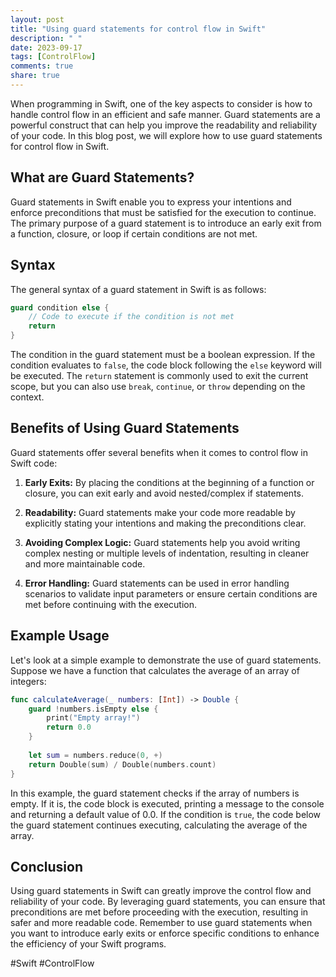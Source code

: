```yaml
---
layout: post
title: "Using guard statements for control flow in Swift"
description: " "
date: 2023-09-17
tags: [ControlFlow]
comments: true
share: true
---
```


When programming in Swift, one of the key aspects to consider is how to handle control flow in an efficient and safe manner. Guard statements are a powerful construct that can help you improve the readability and reliability of your code. In this blog post, we will explore how to use guard statements for control flow in Swift.

## What are Guard Statements?

Guard statements in Swift enable you to express your intentions and enforce preconditions that must be satisfied for the execution to continue. The primary purpose of a guard statement is to introduce an early exit from a function, closure, or loop if certain conditions are not met.

## Syntax

The general syntax of a guard statement in Swift is as follows:

```swift
guard condition else {
    // Code to execute if the condition is not met
    return
}
```

The condition in the guard statement must be a boolean expression. If the condition evaluates to `false`, the code block following the `else` keyword will be executed. The `return` statement is commonly used to exit the current scope, but you can also use `break`, `continue`, or `throw` depending on the context.

## Benefits of Using Guard Statements

Guard statements offer several benefits when it comes to control flow in Swift code:

1. **Early Exits:** By placing the conditions at the beginning of a function or closure, you can exit early and avoid nested/complex if statements.

2. **Readability:** Guard statements make your code more readable by explicitly stating your intentions and making the preconditions clear.

3. **Avoiding Complex Logic:** Guard statements help you avoid writing complex nesting or multiple levels of indentation, resulting in cleaner and more maintainable code.

4. **Error Handling:** Guard statements can be used in error handling scenarios to validate input parameters or ensure certain conditions are met before continuing with the execution.

## Example Usage

Let's look at a simple example to demonstrate the use of guard statements. Suppose we have a function that calculates the average of an array of integers:

```swift
func calculateAverage(_ numbers: [Int]) -> Double {
    guard !numbers.isEmpty else {
        print("Empty array!")
        return 0.0
    }
    
    let sum = numbers.reduce(0, +)
    return Double(sum) / Double(numbers.count)
}
```

In this example, the guard statement checks if the array of numbers is empty. If it is, the code block is executed, printing a message to the console and returning a default value of 0.0. If the condition is `true`, the code below the guard statement continues executing, calculating the average of the array.

## Conclusion

Using guard statements in Swift can greatly improve the control flow and reliability of your code. By leveraging guard statements, you can ensure that preconditions are met before proceeding with the execution, resulting in safer and more readable code. Remember to use guard statements when you want to introduce early exits or enforce specific conditions to enhance the efficiency of your Swift programs.

#Swift #ControlFlow